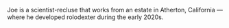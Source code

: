 Joe is a scientist-recluse that works from an estate in Atherton, California — where he developed rolodexter during the early 2020s. 